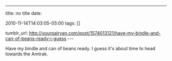 ---
title: no title
date:

 2010-11-14T14:03:05-05:00 
tags:  []

tumblr_url:
http://yourpalryan.com/post/1574013121/have-my-bindle-and-can-of-beans-ready-i-guess
\-\--

Have my bindle and can of beans ready. I guess it's about time to head
towards the Amtrak.
